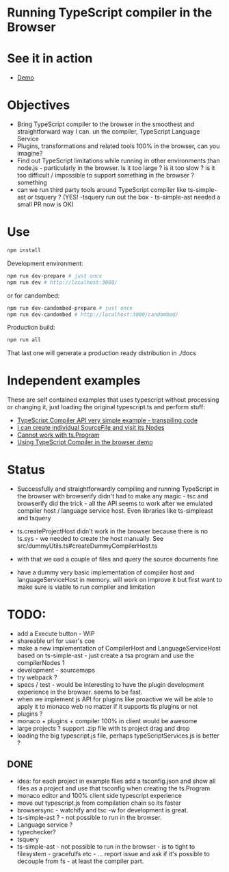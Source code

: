 # Running TypeScript compiler in the Browser

# See it in action

 * [Demo](https://cancerberosgx.github.io/typescript-in-the-browser/typescript-compiler)

# Objectives

 * Bring TypeScript compiler to the browser in the smoothest and straightforward way I can. un the compiler, TypeScript Language Service
 * Plugins, transformations and related tools 100% in the browser, can you imagine?
 * Find out TypeScript limitations while running in other environments than node.js - particularly in the browser. Is it too large ? is it too slow ?  is it too difficult / impossible to support something in the browser ? something
 * can we run third party tools around TypeScript compiler like ts-simple-ast or tsquery ? (YES! -tsquery run out the box - ts-simple-ast needed a small PR now is OK)

# Use

```sh
npm install
```

Development environment: 

```sh
npm run dev-prepare # just once
npm run dev # http://localhost:3000/
```

or for candombed: 

```sh
npm run dev-candombed-prepare # just once
npm run dev-candombed # http://localhost:3000/candombed/
```

Production build: 
```sh
npm run all
```

That last one will generate a production ready distribution in ./docs

# Independent examples

These are self contained examples that uses typescript without processing or changing it, just loading the original typescript.ts and perform stuff: 

 * [TypeScript Compiler API very simple example - transpiling code](https://cancerberosgx.github.io/typescript-in-the-browser/examples/ts-browser-transpile-works.html)
 * [I can create individual SourceFile and visit its Nodes](https://cancerberosgx.github.io/typescript-in-the-browser/examples/ts-browser-create-sourcefile-works.html)
 * [Cannot work with ts.Program](https://cancerberosgx.github.io/typescript-in-the-browser/examples/ts-browser-create-program-fails.html)
 * [Using TypeScript Compiler in the browser demo](https://cancerberosgx.github.io/typescript-in-the-browser/)

# Status

 * Successfully and straightforwardly compiling and running TypeScript in the browser with browserify  didn't had to make any magic - tsc and browserify did the trick - all the API seems to work after we emulated compiler host / language service host. Even libraries like ts-simpleast and tsquery 

 * ts.createProjectHost didn't work in the browser because there is no ts.sys - we needed to create the host manually. See src/dummyUtils.ts#createDummyCompilerHost.ts

 * with that we oad a couple of files and query the source documents fine

 * have a dummy very basic implementation of compiler host and languageServiceHost in memory. will work on improve it but first want to make sure is viable to run compiler and limitation
  



# TODO: 
 * add a Execute button - WIP
 * shareable url for user's coe
 * make a new implementation of CompilerHost and LanguageServiceHost based on ts-simple-ast - just create a tsa program and use the compilerNodes 1
 * development - sourcemaps
 * try webpack ? 
 * specs / test - would be interesting to have the plugin development experience in the browser. seems to be fast.
 * when we implement js API for plugins like proactive we will be able to apply it to monaco web no matter if it supports tls plugins or not
 * plugins ? 
 * monaco + plugins + compiler 100% in client would be awesome
 * large projects ? support .zip file with ts project drag and drop
 * loading the big typescript.js file, perhaps typeScriptServices.js is better ?

## DONE

 * idea: for each project in example files add a tsconfig.json and show all files as a project and use that tsconfig when creating the ts.Program
 * monaco editor and 100% client side typescript experience
 * move out typescript.js from compilation chain so its faster
 * browsersync - watchify and tsc -w for development is great.
 * ts-simple-ast ?  - not possible to run in the browser. 
 * Language service ? 
 * typechecker? 
 * tsquery
 * ts-simple-ast - not possible to run in the browser - is to tight to filesystem - gracefulfs etc - ... report issue and ask if it's possible to decouple from fs - at least the compiler part.